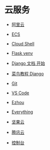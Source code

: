 # 云服务


<div id = "首"></div>
<script src = "../js/首.js"></script>


* [阿里云](https://www.aliyun.com/)
* [ECS](https://ecs.console.aliyun.com/)
* [Cloud Shell](https://shell.aliyun.com/)


* [Flask venv](https://flask.palletsprojects.com/en/3.0.x/installation/#virtual-environments)
* [Django 文档 开始](https://docs.djangoproject.com/zh-hans/5.0/intro/)
* [菜鸟教程 Django](https://www.runoob.com/django/django-tutorial.html)


* [Git](https://git-scm.com/)


* [VS Code](https://code.visualstudio.com/)
* [Ezhou](https://vscode.dev/tunnel/ezhou)


* [Everything](https://www.voidtools.com/zh-cn/)
* [坚果云](https://www.jianguoyun.com/)


* [腾讯云](https://cloud.tencent.com/)
* [控制台](https://console.cloud.tencent.com/)
